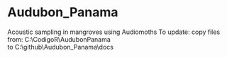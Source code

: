 # Audubon_Panama
Acoustic sampling in mangroves using Audiomoths
To update: 
copy files from:
 C:\CodigoR\AudubonPanama  
 to 
 C:\github\Audubon_Panama\docs
 
